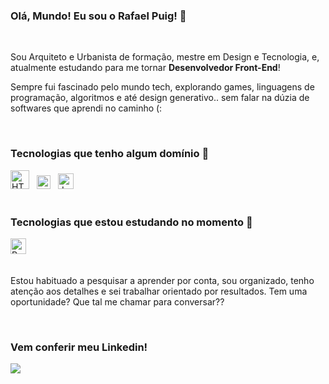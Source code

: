 ### Olá, Mundo! Eu sou o Rafael Puig! 👋 

<br />

Sou Arquiteto e Urbanista de formação, mestre em Design e Tecnologia, e, atualmente estudando para me tornar **Desenvolvedor Front-End**! 

Sempre fui fascinado pelo mundo tech, explorando games, linguagens de programação, algoritmos e até design generativo.. sem falar na dúzia de softwares que aprendi no caminho (:

<br />

###  Tecnologias que tenho algum domínio 🚀

<div>
  <img src="https://upload.wikimedia.org/wikipedia/commons/thumb/6/61/HTML5_logo_and_wordmark.svg/2048px-HTML5_logo_and_wordmark.svg.png" width="30" title="HTML5"/> &nbsp;
  <img src="https://user-images.githubusercontent.com/95223411/196292669-67de2a7e-054a-4f29-af93-d6b712600217.png" width="22" title="CSS3"/> &nbsp;
  <img src="https://user-images.githubusercontent.com/95223411/196292866-3b6775ea-828c-43a2-9962-0b7fcd8d93a1.png" width="25" title="JavaScript"/> &nbsp;
</div>

<br />

###  Tecnologias que estou estudando no momento 🌱

<div>
  <img src="https://user-images.githubusercontent.com/95223411/196293066-34d55e79-5d0d-4a31-a928-a69325e7dc27.png" width="25" title="React"/> &nbsp;
</div>

<br />

Estou habituado a pesquisar a aprender por conta, sou organizado, tenho atenção aos detalhes e sei trabalhar orientado por resultados. Tem uma oportunidade? Que tal me chamar para conversar??

<br />

### Vem conferir meu Linkedin!

[<img src="https://img.shields.io/badge/linkedin-%230077B5.svg?&style=for-the-badge&logo=linkedin&logoColor=white" />](https://www.linkedin.com/in/rafael-puig/)
